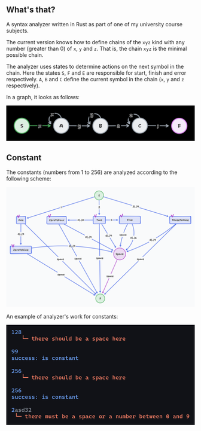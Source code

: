 ## What's that?

A syntax analyzer written in Rust as part of one of my university course subjects.

The current version knows how to define chains of the `xyz` kind with any number (greater than 0) of `x`, `y` and `z`.
That is, the chain `xyz` is the minimal possible chain.

The analyzer uses states to determine actions on the next symbol in the chain.
Here the states `S`, `F` and `E` are responsible for start, finish and error respectively.
`A`, `B` and `C` define the current symbol in the chain (`x`, `y` and `z` respectively).

In a graph, it looks as follows:

![graph](docs/graph.png)


## Constant

The constants (numbers from 1 to 256) are analyzed according to the following scheme:

![constant](./docs/constant.png)

An example of analyzer's work for constants:

![example](./docs/constant-example.png)
